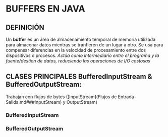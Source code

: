 # BUFFERS EN JAVA
## DEFINICIÓN
Un **buffer** es un área de almacenamiento temporal de memoria utilizada para almacenar datos mientras se tranfieren de un lugar a otro.
Se usa para compensar diferencias en la velocidad de procesamiento entre dos dispositivos o procesos.
*Actúa como intermediario entre el programa y la fuente/destion de datos, reduciendo las operaciones de I/O costosas*

## CLASES PRINCIPALES BufferedInputStream & BufferedOutputStream:
Trabajan con flujos de bytes ([InputStream](Flujos de Entrada-Salida.md###InputStream) y OutputStream)
### BufferedInputStream
### BufferedOutputStream
